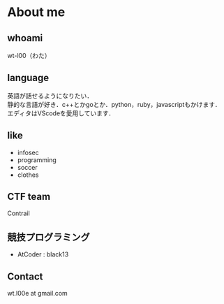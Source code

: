 # About me

## whoami
wt-l00（わた）

## language
英語が話せるようになりたい．  
静的な言語が好き．c++とかgoとか．python，ruby，javascriptもかけます．
エディタはVScodeを愛用しています．

## like
- infosec
- programming
- soccer
- clothes

## CTF team
Contrail

## 競技プログラミング
- AtCoder : black13

## Contact
wt.l00e at gmail.com

